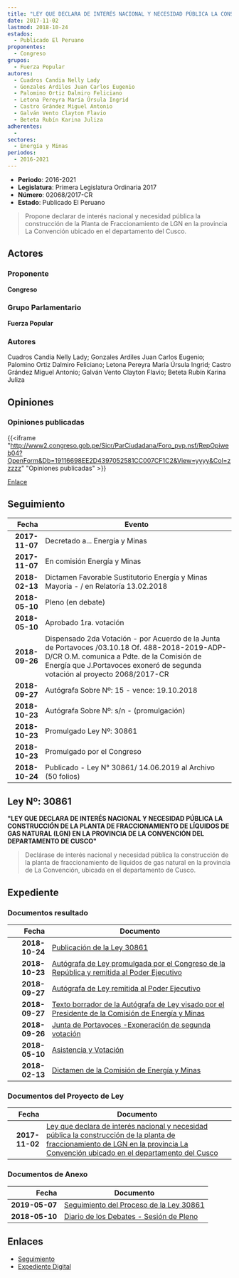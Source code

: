 ```yaml
---
title: "LEY QUE DECLARA DE INTERÉS NACIONAL Y NECESIDAD PÚBLICA LA CONSTRUCCÍÓN DE LA PLANTA DE FRACCIONAMIENTO DEL LGN EN LA PROVINCIA LA CONVENCIÓN UBICADO EN EL DEPARTAMENTO DEL CUSCO"
date: 2017-11-02
lastmod: 2018-10-24
estados: 
  - Publicado El Peruano
proponentes: 
  - Congreso
grupos: 
  - Fuerza Popular
autores: 
  - Cuadros Candia Nelly Lady
  - Gonzales Ardiles Juan Carlos Eugenio
  - Palomino Ortiz Dalmiro Feliciano
  - Letona Pereyra María Úrsula Ingrid
  - Castro Grández Miguel Antonio
  - Galván Vento Clayton Flavio
  - Beteta Rubín Karina Juliza
adherentes: 
  - 
sectores: 
  - Energía y Minas
periodos: 
  - 2016-2021
---
```


- **Periodo**: 2016-2021
- **Legislatura**: Primera Legislatura Ordinaria 2017
- **Número**: 02068/2017-CR
- **Estado**: Publicado El Peruano

> Propone declarar de interés nacional y necesidad pública la construcción de la Planta de Fraccionamiento de LGN en la provincia La Convención ubicado en el departamento del Cusco.


## Actores

### Proponente

**Congreso**

### Grupo Parlamentario

**Fuerza Popular**

### Autores

Cuadros Candia Nelly Lady; Gonzales Ardiles Juan Carlos Eugenio; Palomino Ortiz Dalmiro Feliciano; Letona Pereyra María Úrsula Ingrid; Castro Grández Miguel Antonio; Galván Vento Clayton Flavio; Beteta Rubín Karina Juliza


## Opiniones

### Opiniones publicadas

{{<iframe "http://www2.congreso.gob.pe/Sicr/ParCiudadana/Foro_pvp.nsf/RepOpiweb04?OpenForm&Db=19116698EE2D4397052581CC007CF1C2&View=yyyy&Col=zzzzz" "Opiniones publicadas" >}}

[Enlace](http://www2.congreso.gob.pe/Sicr/ParCiudadana/Foro_pvp.nsf/RepOpiweb04?OpenForm&Db=19116698EE2D4397052581CC007CF1C2&View=yyyy&Col=zzzzz)

## Seguimiento

| Fecha | Evento |
|------:|--------|
| **2017-11-07** | Decretado a... Energía y Minas|
| **2017-11-07** | En comisión Energía y Minas|
| **2018-02-13** | Dictamen Favorable Sustitutorio Energía y Minas Mayoria - / en Relatoría 13.02.2018|
| **2018-05-10** | Pleno (en debate)|
| **2018-05-10** | Aprobado 1ra. votación|
| **2018-09-26** | Dispensado 2da Votación - por Acuerdo de la Junta de Portavoces /03.10.18 Of. 488-2018-2019-ADP-D/CR O.M. comunica a Pdte. de la Comisión de Energía que J.Portavoces exoneró de segunda votación al proyecto 2068/2017-CR|
| **2018-09-27** | Autógrafa Sobre Nº: 15 - vence: 19.10.2018|
| **2018-10-23** | Autógrafa Sobre Nº: s/n - (promulgación)|
| **2018-10-23** | Promulgado Ley Nº: 30861|
| **2018-10-23** | Promulgado por el Congreso|
| **2018-10-24** | Publicado - Ley N° 30861/ 14.06.2019 al Archivo (50 folios)|

## Ley Nº: 30861

**"LEY QUE DECLARA DE INTERÉS NACIONAL Y NECESIDAD PÚBLICA LA CONSTRUCCIÓN DE LA PLANTA DE FRACCIONAMIENTO DE LÍQUIDOS DE GAS NATURAL (LGN) EN LA PROVINCIA DE LA CONVENCIÓN DEL DEPARTAMENTO DE CUSCO"**

> Declárase de interés nacional y necesidad pública la construcción de la planta de fraccionamiento de líquidos de gas natural en la provincia de La Convención, ubicada en el departamento de Cusco.


## Expediente


### Documentos resultado

| Fecha | Documento |
|------:|--------|
| **2018-10-24** | [Publicación de la Ley 30861](http://www.leyes.congreso.gob.pe/Documentos/2016_2021/ADLP/Normas_Legales/30861-LEY.pdf) |
| **2018-10-23** | [Autógrafa de Ley promulgada por el Congreso de la República y remitida al Poder Ejecutivo](http://www.leyes.congreso.gob.pe/Documentos/2016_2021/ADLP/Texto_Aprobado/AU0206820181023.pdf) |
| **2018-09-27** | [Autógrafa de Ley remitida al Poder Ejecutivo](http://www.leyes.congreso.gob.pe/Documentos/2016_2021/Autografas/Ley_y_de_Resolucion_Legislativa/AU0206820180927.PDF) |
| **2018-09-27** | [Texto borrador de la Autógrafa de Ley visado por el Presidente de la Comisión de Energía y Minas](http://www.leyes.congreso.gob.pe/Documentos/2016_2021/Texto_Borrador_de_Autografa/BAU0206820180927.pdf) |
| **2018-09-26** | [Junta de Portavoces -Exoneración de segunda votación](http://www.leyes.congreso.gob.pe/Documentos/2016_2021/Acuerdos/Junta_Portavoces/AJPSV0206820180926..pdf) |
| **2018-05-10** | [Asistencia y Votación](http://www.leyes.congreso.gob.pe/Documentos/2016_2021/Asistencia_y_Votacion/Proyectos_de_Ley/AV0206820180510..pdf) |
| **2018-02-13** | [Dictamen de la Comisión de Energía y Minas](http://www.leyes.congreso.gob.pe/Documentos/2016_2021/Dictamenes/Proyectos_de_Ley/02068DC11MAY20180213..pdf) |

### Documentos del Proyecto de Ley

| Fecha | Documento |
|------:|--------|
| **2017-11-02** | [Ley que declara de interés nacional y necesidad pública la construcción de la planta de fraccionamiento de LGN en la provincia La Convención ubicado en el departamento del Cusco](http://www.leyes.congreso.gob.pe/Documentos/2016_2021/Proyectos_de_Ley_y_de_Resoluciones_Legislativas/PL0206820171102.pdf) |

### Documentos de Anexo

| Fecha | Documento |
|------:|--------|
| **2019-05-07** | [Seguimiento del Proceso de la Ley 30861](http://www.leyes.congreso.gob.pe/Documentos/2016_2021/Seguimiento_de_Proyectos_de_Ley/02068PL20190507.pdf) |
| **2018-05-10** | [Diario de los Debates - Sesión de Pleno](http://www2.congreso.gob.pe/Sicr/DiarioDebates/Publicad.nsf/SesionesPleno/05256D6E0073DFE90525828A005B39B2/$FILE/SLO-2017-11.pdf) |

## Enlaces 

- [Seguimiento](http://www2.congreso.gob.pe/Sicr/TraDocEstProc/CLProLey2016.nsf/f7fff46988ca05b1052578e100829cc7/67062fb21cdbd82a052581cc007d7473?OpenDocument)
- [Expediente Digital](http://www2.congreso.gob.pe/Sicr/TraDocEstProc/CLProLey2016.nsf/f7fff46988ca05b1052578e100829cc7/67062fb21cdbd82a052581cc007d7473?OpenDocument&Click=05257FB7005EB655.eb71d0cf91d8294e05256cdf006b5706/$Body/0.1C6C)
